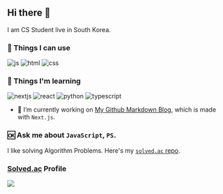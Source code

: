 ## Hi there 👋

<!--
**johannblue/johannblue** is a ✨ _special_ ✨ repository because its `README.md` (this file) appears on your GitHub profile.

Here are some ideas to get you started:

- 🔭 I’m currently working on ...
- 🌱 I’m currently learning ...
- 👯 I’m looking to collaborate on ...
- 🤔 I’m looking for help with ...
- 💬 Ask me about ...
- 📫 How to reach me: ...
- 😄 Pronouns: ...
- ⚡ Fun fact: ...
-->

I am CS Student live in South Korea.

### 💬 Things I can use

![js](https://img.shields.io/badge/JavaScript-F7DF1E?style=for-the-badge&logo=JavaScript&logoColor=white)
![html](https://img.shields.io/badge/HTML-239120?style=for-the-badge&logo=html5&logoColor=white)
![css](https://img.shields.io/badge/CSS-239120?&style=for-the-badge&logo=css3&logoColor=white)

### 🌱 Things I'm learning

![nextjs](https://img.shields.io/badge/Next.js-000?logo=nextdotjs&logoColor=fff&style=for-the-badge)
![react](https://img.shields.io/badge/React-20232A?style=for-the-badge&logo=react&logoColor=61DAFB)
![python](https://img.shields.io/badge/Python-14354C?style=for-the-badge&logo=python&logoColor=white)
![typescript](https://img.shields.io/badge/TypeScript-007ACC?style=for-the-badge&logo=typescript&logoColor=white)

- 🔭 I’m currently working on [My Github Markdown Blog](https://johannblue.github.io/markdown-blog), which is made with `Next.js`.

### 🆗 Ask me about `JavaScript`, `PS`.

I like solving Algorithm Problems. Here's my [`solved.ac` repo](https://github.com/johannblue/boj-solution).

### [Solved.ac](https://solved.ac) Profile

<img align="center" src="http://mazassumnida.wtf/api/v2/generate_badge?boj=blu3fishez">
